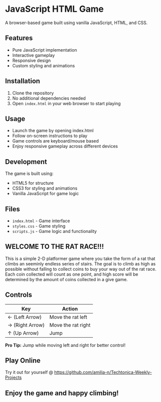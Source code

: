 # JavaScript HTML Game

A browser-based game built using vanilla JavaScript, HTML, and CSS.

## Features
- Pure JavaScript implementation
- Interactive gameplay
- Responsive design
- Custom styling and animations

## Installation
1. Clone the repository
2. No additional dependencies needed
3. Open `index.html` in your web browser to start playing

## Usage
- Launch the game by opening index.html
- Follow on-screen instructions to play
- Game controls are keyboard/mouse based
- Enjoy responsive gameplay across different devices

## Development
The game is built using:
- HTML5 for structure
- CSS3 for styling and animations
- Vanilla JavaScript for game logic

## Files
- `index.html` - Game interface
- `styles.css` - Game styling
- `scripts.js` - Game logic and functionality

## WELCOME TO THE RAT RACE!!!
This is a simple 2-D platformer game where you take the form of a rat that climbs an seeminly endless series of stairs. 
The goal is to climb as high as possible without falling to collect coins to buy your way out of the rat race.
Each coin collected will count as one point, and high score will be determined by the amount of coins collected in a give game. 

## Controls
| Key | Action |
|-----|--------|
| ← (Left Arrow) | Move the rat left |
| → (Right Arrow) | Move the rat right |
| ↑ (Up Arrow) | Jump |

**Pro Tip:** Jump while moving left and right for better control!

## Play Online
Try it out for yourself @ https://github.com/amilia-n/Techtonica-Weekly-Projects

## Enjoy the game and happy climbing!

